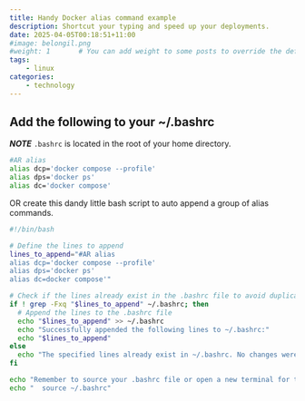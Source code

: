 ```yaml
---
title: Handy Docker alias command example
description: Shortcut your typing and speed up your deployments.
date: 2025-04-05T00:18:51+11:00
#image: belongil.png
#weight: 1       # You can add weight to some posts to override the default sorting (date descending)
tags: 
    - linux
categories:
    - technology
---
```



## Add the following to your ~/.bashrc

***NOTE*** ```.bashrc``` is located in the root of your home directory. 

```bash
#AR alias
alias dcp='docker compose --profile'
alias dps='docker ps'
alias dc='docker compose'
```

OR create this dandy little bash script to auto append a group of alias commands.


```bash
#!/bin/bash

# Define the lines to append
lines_to_append="#AR alias
alias dcp='docker compose --profile'
alias dps='docker ps'
alias dc=docker compose'"

# Check if the lines already exist in the .bashrc file to avoid duplicates
if ! grep -Fxq "$lines_to_append" ~/.bashrc; then
  # Append the lines to the .bashrc file
  echo "$lines_to_append" >> ~/.bashrc
  echo "Successfully appended the following lines to ~/.bashrc:"
  echo "$lines_to_append"
else
  echo "The specified lines already exist in ~/.bashrc. No changes were made."
fi

echo "Remember to source your .bashrc file or open a new terminal for the changes to take effect:"
echo "  source ~/.bashrc"
```